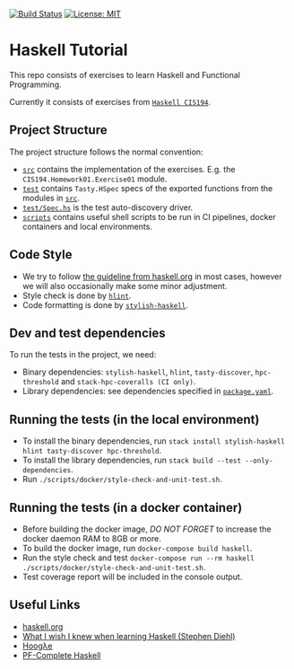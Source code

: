 [![Build Status](https://travis-ci.com/sinogermany/haskell-tutorial.svg?branch=master)](https://travis-ci.com/sinogermany/haskell-tutorial)
[![License: MIT](https://img.shields.io/badge/License-MIT-yellow.svg)](https://opensource.org/licenses/MIT)

# Haskell Tutorial

This repo consists of exercises to learn Haskell and Functional Programming.

Currently it consists of exercises from [`Haskell CIS194`](https://www.seas.upenn.edu/~cis194/spring13/).

## Project Structure

The project structure follows the normal convention:
- [`src`](src) contains the implementation of the exercises. E.g. the `CIS194.Homework01.Exercise01` module.
- [`test`](test) contains `Tasty.HSpec` specs of the exported functions from the modules in [`src`](src).
- [`test/Spec.hs`](test/Spec.hs) is the test auto-discovery driver.
- [`scripts`](scripts) contains useful shell scripts to be run in CI pipelines, docker containers and local environments.

## Code Style

- We try to follow [the guideline from haskell.org](https://wiki.haskell.org/Programming_guidelines) in most cases,
however we will also occasionally make some minor adjustment.
- Style check is done by [`hlint`](https://hackage.haskell.org/package/hlint).
- Code formatting is done by [`stylish-haskell`](https://hackage.haskell.org/package/stylish-haskell).

## Dev and test dependencies

To run the tests in the project, we need:
- Binary dependencies: `stylish-haskell`, `hlint`, `tasty-discover`, `hpc-threshold` and `stack-hpc-coveralls (CI only)`.
- Library dependencies: see dependencies specified in [`package.yaml`](package.yaml).

## Running the tests (in the local environment)

- To install the binary dependencies, run `stack install stylish-haskell hlint tasty-discover hpc-threshold`.
- To install the library dependencies, run `stack build --test --only-dependencies`.
- Run `./scripts/docker/style-check-and-unit-test.sh`.

## Running the tests (in a docker container)

- Before building the docker image, _DO_ _NOT_ _FORGET_ to increase the docker daemon RAM to 8GB or more.
- To build the docker image, run `docker-compose build haskell`.
- Run the style check and test `docker-compose run --rm haskell ./scripts/docker/style-check-and-unit-test.sh`.
- Test coverage report will be included in the console output.

## Useful Links

- [haskell.org](https://www.haskell.org/)
- [What I wish I knew when learning Haskell (Stephen Diehl)](http://dev.stephendiehl.com/hask/)
- [Hoogλe](https://hoogle.haskell.org/)
- [PF-Complete Haskell](https://haskell.fpcomplete.com/)
